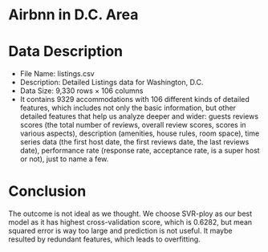 # Airbnn in D.C. Area
# Data Description

* File Name: listings.csv
* Description: Detailed Listings data for Washington, D.C.
* Data Size: 9,330 rows × 106 columns
* It contains 9329 accommodations with 106 different kinds of detailed features, which includes not only the basic information, but other detailed features that help us analyze deeper and wider: guests reviews scores (the total number of reviews, overall review scores, scores in various aspects), description (amenities, house rules, room space), time series data (the first host date, the first reviews date, the last reviews date), performance rate (response rate, acceptance rate, is a super host or not), just to name a few.

# Conclusion
The outcome is not ideal as we thought. We choose SVR-ploy as our best model as it has highest cross-validation score, which is 0.6282, but mean squared error is way too large and prediction is not useful. It maybe resulted by redundant features, which leads to overfitting.
